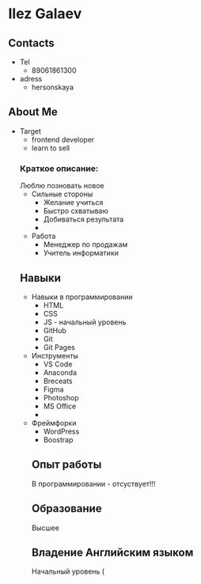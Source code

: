 # Ilez Galaev
## Contacts
* Tel
  + 89061861300
* adress
  + hersonskaya
## About Me
* Target
  + frontend developer
  + learn to sell
  ### Краткое описание:
   Люблю позновать новое
   * Сильные стороны
     + Желание учиться
     + Быстро схватываю
     + Добиваться результата
     + 
    * Работа
      + Менеджер по продажам
      + Учитель информатики
    ## Навыки
  * Навыки в программировании
    + HTML
    + CSS
    + JS - начальный уровень
    + GitHub
    + Git
    + Git Pages
  * Инструменты
    + VS Code
    + Anaconda
    + Breceats
    + Figma
    + Photoshop
    + MS Office
    + 
  * Фреймфорки
    + WordPress
    + Boostrap
    ## Опыт работы
      В программировании - отсуствует!!!
    ## Образование
    Высшее
    ## Владение Английским языком
    Начальный уровень (
